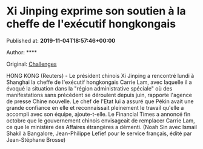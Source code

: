 
# Xi Jinping exprime son soutien à la cheffe de l'exécutif hongkongais

Published at: **2019-11-04T18:57:46+00:00**

Author: ****

Original: [Challenges](https://www.challenges.fr/monde/xi-jinping-exprime-son-soutien-a-la-cheffe-de-l-executif-hongkongais_683125)

HONG KONG (Reuters) - Le président chinois Xi Jinping a rencontré lundi à Shanghai la cheffe de l'exécutif hongkongais Carrie Lam, avec laquelle il a évoqué la situation dans la "région administrative spéciale" où des manifestations sans précédent se déroulent depuis juin, rapporte l'agence de presse Chine nouvelle.
Le chef de l'Etat lui a assuré que Pékin avait une grande confiance en elle et reconnaissait pleinement le travail qu'elle a accompli avec son équipe, ajoute-t-elle.
Le Financial Times a annoncé fin octobre que le gouvernement chinois envisageait de remplacer Carrie Lam, ce que le ministère des Affaires étrangères a démenti.
(Noah Sin avec Ismail Shakil à Bangalore, Jean-Philippe Lefief pour le service français, édité par Jean-Stéphane Brosse)
